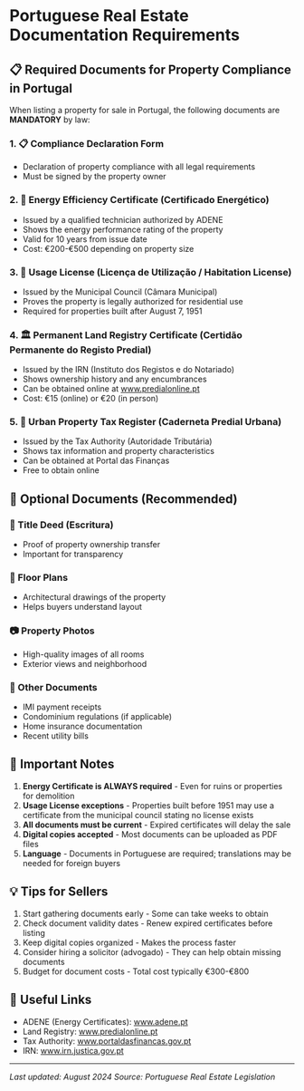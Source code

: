 # Portuguese Real Estate Documentation Requirements

## 📋 Required Documents for Property Compliance in Portugal

When listing a property for sale in Portugal, the following documents are **MANDATORY** by law:

### 1. 📋 Compliance Declaration Form
- Declaration of property compliance with all legal requirements
- Must be signed by the property owner

### 2. 🏡 Energy Efficiency Certificate (Certificado Energético)
- Issued by a qualified technician authorized by ADENE
- Shows the energy performance rating of the property
- Valid for 10 years from issue date
- Cost: €200-€500 depending on property size

### 3. 📜 Usage License (Licença de Utilização / Habitation License)
- Issued by the Municipal Council (Câmara Municipal)
- Proves the property is legally authorized for residential use
- Required for properties built after August 7, 1951

### 4. 🏛 Permanent Land Registry Certificate (Certidão Permanente do Registo Predial)
- Issued by the IRN (Instituto dos Registos e do Notariado)
- Shows ownership history and any encumbrances
- Can be obtained online at www.predialonline.pt
- Cost: €15 (online) or €20 (in person)

### 5. 📄 Urban Property Tax Register (Caderneta Predial Urbana)
- Issued by the Tax Authority (Autoridade Tributária)
- Shows tax information and property characteristics
- Can be obtained at Portal das Finanças
- Free to obtain online

## 📎 Optional Documents (Recommended)

### 📑 Title Deed (Escritura)
- Proof of property ownership transfer
- Important for transparency

### 📐 Floor Plans
- Architectural drawings of the property
- Helps buyers understand layout

### 📷 Property Photos
- High-quality images of all rooms
- Exterior views and neighborhood

### 📎 Other Documents
- IMI payment receipts
- Condominium regulations (if applicable)
- Home insurance documentation
- Recent utility bills

## 🚨 Important Notes

1. **Energy Certificate is ALWAYS required** - Even for ruins or properties for demolition
2. **Usage License exceptions** - Properties built before 1951 may use a certificate from the municipal council stating no license exists
3. **All documents must be current** - Expired certificates will delay the sale
4. **Digital copies accepted** - Most documents can be uploaded as PDF files
5. **Language** - Documents in Portuguese are required; translations may be needed for foreign buyers

## 💡 Tips for Sellers

1. Start gathering documents early - Some can take weeks to obtain
2. Check document validity dates - Renew expired certificates before listing
3. Keep digital copies organized - Makes the process faster
4. Consider hiring a solicitor (advogado) - They can help obtain missing documents
5. Budget for document costs - Total cost typically €300-€800

## 🔗 Useful Links

- ADENE (Energy Certificates): www.adene.pt
- Land Registry: www.predialonline.pt
- Tax Authority: www.portaldasfinancas.gov.pt
- IRN: www.irn.justica.gov.pt

---

*Last updated: August 2024*
*Source: Portuguese Real Estate Legislation*